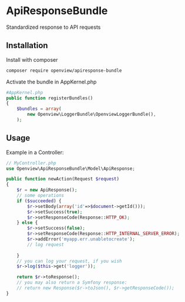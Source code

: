 # ApiResponseBundle

Standardized response to API requests



## Installation
Install with composer
```bash
composer require openview/apiresponse-bundle
```

Activate the bundle in AppKernel.php
```php
#AppKernel.php
public function registerBundles()
{
    $bundles = array(
        new Openview\LoggerBundle\OpenviewLoggerBundle(),
    );
```


## Usage
Example in a Controller:
```php
// MyController.php
use Openview\ApiResponseBundle\Model\ApiResponse;

public function newAction(Request $request)
{
    $r = new ApiResponse();
    // some operations
    if ($succeeded) {
        $r->setBody(array('id'=>$document->getId()));
        $r->setSuccess(true);
        $r->setResponseCode(Response::HTTP_OK);
    } else {
        $r->setSuccess(false);
        $r->setResponseCode(Response::HTTP_INTERNAL_SERVER_ERROR);
        $r->addError('myapp.err.unabletocreate');
        // log request
        
    }
    // you can log your request, if you wish
    $r->log($this->get('logger'));

    return $r->toResponse();
    // you may also return a Symfony response:
    // return new Response($r->toJson(), $r->getResponseCode());
}
```